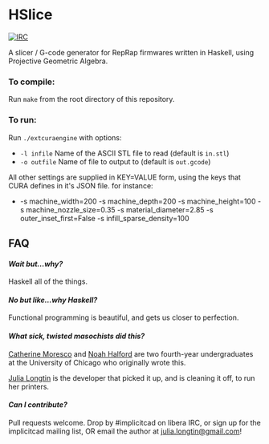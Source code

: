 # HSlice

[![IRC](https://img.shields.io/badge/irc.libera.chat-%23ImplicitCAD-blue.svg)](https://libera.chat/)

A slicer / G-code generator for RepRap firmwares written in Haskell, using Projective Geometric Algebra.

### To compile:
Run `make` from the root directory of this repository.

### To run:
Run `./extcuraengine` with options:

* `-l infile` Name of the ASCII STL file to read (default is `in.stl`)
* `-o outfile` Name of file to output to (default is `out.gcode`)

All other settings are supplied in KEY=VALUE form, using the keys that CURA defines in it's JSON file. for instance:
* -s machine_width=200 -s machine_depth=200 -s machine_height=100 -s machine_nozzle_size=0.35 -s material_diameter=2.85 -s outer_inset_first=False -s infill_sparse_density=100

## FAQ 
#### *Wait but...why?*

Haskell all of the things.

#### *No but like...why Haskell?*

Functional programming is beautiful, and gets us closer to perfection.

#### *What sick, twisted masochists did this?*

[Catherine Moresco](http://catmores.co) and [Noah Halford](http://noahhalford.com/) are two fourth-year undergraduates at the University of Chicago who originally wrote this.

[Julia Longtin](https://implicitcad.org) is the developer that picked it up, and is cleaning it off, to run her printers.

#### *Can I contribute?*

Pull requests welcome. Drop by #implicitcad on libera IRC, or sign up for the implicitcad mailing list, OR email the author at julia.longtin@gmail.com!
